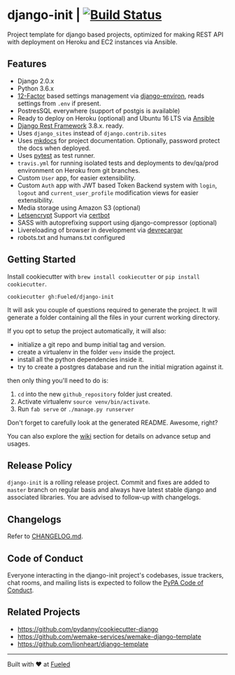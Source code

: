 django-init | [![Build Status](https://travis-ci.org/Fueled/django-init.svg?branch=master)](https://travis-ci.org/Fueled/django-init)
============

Project template for django based projects, optimized for making REST API with deployment on Heroku and EC2 instances via Ansible.

## Features

- Django 2.0.x
- Python 3.6.x 
- [12-Factor][12factor] based settings management via [django-environ], reads settings from `.env` if present.
- PostresSQL everywhere (support of postgis is available)
- Ready to deploy on Heroku (optional) and Ubuntu 16 LTS via [Ansible](Optional)
- [Django Rest Framework][drf] 3.8.x. ready.
- Uses `django_sites` instead of `django.contrib.sites`
- Uses [mkdocs] for project documentation. Optionally, password protect the docs when deployed.
- Uses [pytest] as test runner.
- `travis.yml` for running isolated tests and deployments to dev/qa/prod environment on Heroku from git branches.
- Custom `User` app, for easier extensibility.
- Custom `Auth` app with JWT based Token Backend system with `login`, `logout` and `current_user_profile` modification views for easier extensibility.
- Media storage using Amazon S3 (optional)
- [Letsencrypt](https://letsencrypt.org/) Support via [certbot](https://certbot.eff.org)
- SASS with autoprefixing support using django-compressor (optional)
- Livereloading of browser in development via [devrecargar]
- robots.txt and humans.txt configured

## Getting Started

Install cookiecutter with `brew install cookiecutter` or `pip install cookiecutter`.

```
cookiecutter gh:Fueled/django-init
```

It will ask you couple of questions required to generate the project. It will generate a folder containing all the files in your current working directory. 

If you opt to setup the project automatically, it will also:
- initialize a git repo and bump initial tag and version.
- create a virtualenv in the folder `venv` inside the project.
- install all the python dependencies inside it.
- try to create a postgres database and run the initial migration against it.

then only thing you'll need to do is:

1. `cd` into the new `github_repository` folder just created.
2. Activate virtualenv `source venv/bin/activate`.
3. Run `fab serve` or `./manage.py runserver`

Don't forget to carefully look at the generated README. Awesome, right?

You can also explore the [wiki] section for details on advance setup and usages.

## Release Policy

`django-init` is a rolling release project. Commit and fixes are added to `master` branch on regular basis and always have latest stable django and associated libraries. You are advised to follow-up with changelogs.

## Changelogs

Refer to [CHANGELOG.md](CHANGELOG.md).

## Code of Conduct

Everyone interacting in the django-init project's codebases, issue trackers, chat rooms, and mailing lists is expected to follow the [PyPA Code of Conduct](https://www.pypa.io/en/latest/code-of-conduct/).

## Related Projects

- https://github.com/pydanny/cookiecutter-django
- https://github.com/wemake-services/wemake-django-template
- https://github.com/lionheart/django-template

--------

Built with ♥ at [Fueled](https://fueled.com)

[wiki]: https://github.com/Fueled/django-init/wiki
[mkdocs]: http://www.mkdocs.org/
[12factor]: http://12factor.net
[pytest]: http://pytest.org/
[django-environ]: https://github.com/joke2k/django-environ
[Ansible]: http://docs.ansible.com/index.html
[devrecargar]: https://github.com/scottwoodall/django-devrecargar
[drf]: http://www.django-rest-framework.org/
